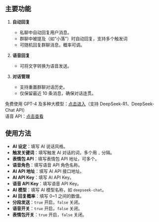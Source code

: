 ## 主要功能  

1. **自动回复**  
   - 私聊中自动回复用户消息。  
   - 群聊中被提及（如“小落”）时自动回复，支持多个触发词
   - 可随机回复群聊消息，概率可调。  

2. **语音回复**  
   - 可将文字转换为语音发送。  

3. **对话管理**  
   - 支持重置群聊对话历史。  
   - 仅保留最近 10 条消息，确保对话连贯。  

免费使用 GPT-4 及多种大模型：[点击进入](http://aicnn.cn/loginPage?aff=kkh59n7Ptb)（支持 DeepSeek-R1、DeepSeek-Chat API）  
语音 API：[点击查看](https://oiapi.net/?action=doc&id=117)  

## 使用方法  

- **AI 设定**：填写 AI 说话风格。  
- **触发关键词**：填写触发 AI 对话的词，多个用 `,` 分隔。  
- **表情包 API**：填写表情包 API 地址，可多个。  
- **语音角色**：填写语音 API 角色名称。  
- **AI API 地址**：填写 AI API 接口地址。  
- **AI API Key**：填写 AI API Key。  
- **语音 API Key**：填写语音 API Key。  
- **AI 模型**：填写 AI 模型名称，如 `deepseek-chat`。  
- **AI 回复概率**：填写 0~1 之间的数值。  
- **分段发送**：`true` 开启，`false` 关闭。  
- **语音开关**：`true` 开启，`false` 关闭。  
- **表情包开关**：`true` 开启，`false` 关闭。

